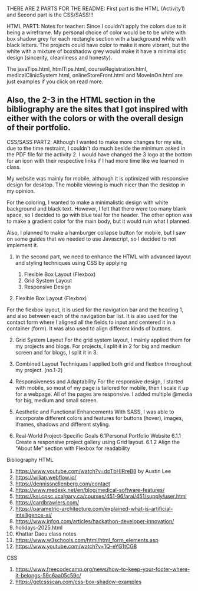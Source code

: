 THERE ARE 2 PARTS FOR THE README: First part is the HTML (Activity1) and Second part is the CSS/SASS!!!


HTML PART1:
Notes for teacher:
Since I couldn't apply the colors due to it being a wireframe. My personal choice of color would be to be white with box shadow grey for each rectangle section with a background white with black letters.
The projects could have color to make it more vibrant, but the white with a mixture of boxshadow grey would make it have a minimalistic design (sincerity, cleanliness and honesty).

The javaTips.html, htmlTips.html, courseRegistration.html, medicalClinicSystem.html, onlineStoreFront.html and MoveInOn.html are just examples if you click on read more.

Also, the 2-3 in the HTML section in the bibliography are the sites that I got inspired with either with the colors or with the overall design of their portfolio.
----------------------------------------------------------------------------------------

CSS/SASS PART2:
Although I wanted to make more changes for my site, due to the time restraint, I couldn't do much beside the minimum asked in the PDF file for the activity 2. I would have changed the 3 logo at the bottom for an icon with their respective links if I had more time like we learned in class.

My website was mainly for mobile, although it is optimized with responsive design for desktop. The mobile viewing is much nicer than the desktop in my opinion.

For the coloring, I wanted to make a minimalistic design with white background and black text. However, I felt that there were too many blank space, so I decided to go with blue teal for the header. The other option was to make a gradient color for the main body, but it would ruin what I planned.

Also, I planned to make a hamburger collapse button for mobile, but I saw on some guides
that we needed to use Javascript, so I decided to not implement it. 

1. In the second part, we need to enhance the HTML with advanced layout and styling techniques using CSS by applying
    1. Flexible Box Layout (Flexbox)
    2. Grid System Layout
    3. Responsive Design

1. Flexible Box Layout (Flexbox)

For the flexbox layout, it is used for the navigation bar and the heading 1, and also
between each of the navigation bar list. It is also used for the contact form where I aligned all the fields to input and centered it in a container (form). It was also used to align different kinds of buttons.

2.  Grid System Layout
For the grid system layout, I mainly applied them for my projects and blogs.
For projects, I split it in 2 for big and medium screen and for blogs, I split it in 3.

3. Combined Layout Techniques
I applied both grid and flexbox throughout my project. (no.1-2)

4. Responsiveness and Adaptability
For the responsive design, I started with mobile, so most of my page is tailored for mobile, then I scale it up for a webpage.
All of the pages are responsive. I added multiple @media for big, medium and small screen.

5. Aesthetic and Functional Enhancements
With SASS, I was able to incorporate different colors and features for buttons (hover),
images, iframes, shadows and different styling.

6. Real-World Project-Specific Goals
6.1Personal Portfolio Website
6.1.1 Create a responsive project gallery using Grid layout.
6.1.2 Align the "About Me" section with Flexbox for readability








Bibliography
HTML
1. https://www.youtube.com/watch?v=dpTbHIRreB8 by Austin Lee
2. https://wilian.webflow.io/
3. https://dennissnellenberg.com/contact
4. https://www.medesk.net/en/blog/medical-software-features/
5. https://ksi.cpsc.ucalgary.ca/courses/451-96/arai/451/supply/user.html
6. https://cardbrawlers.com/
7. https://parametric-architecture.com/explained-what-is-artificial-intelligence-ai/
8. https://www.infoq.com/articles/hackathon-developer-innovation/
9. holidays-2025.html
10. Khattar Daou class notes
11. https://www.w3schools.com/html/html_form_elements.asp
12. https://www.youtube.com/watch?v=1Q-eYG1tCG8

CSS
1. https://www.freecodecamp.org/news/how-to-keep-your-footer-where-it-belongs-59c6aa05c59c/
2. https://getcssscan.com/css-box-shadow-examples